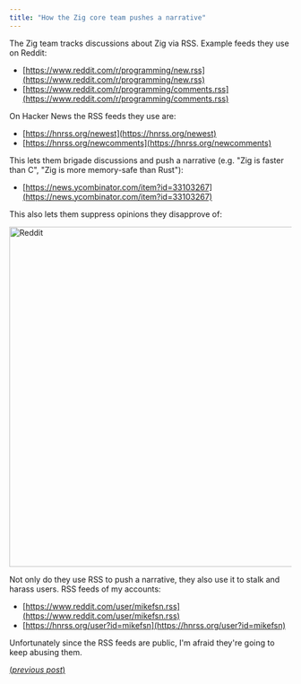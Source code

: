 ```yaml
---
title: "How the Zig core team pushes a narrative"
---
```


The Zig team tracks discussions about Zig via RSS. Example feeds they use on Reddit:

- [https://www.reddit.com/r/programming/new.rss](https://www.reddit.com/r/programming/new.rss)
- [https://www.reddit.com/r/programming/comments.rss](https://www.reddit.com/r/programming/comments.rss)

On Hacker News the RSS feeds they use are:

- [https://hnrss.org/newest](https://hnrss.org/newest)
- [https://hnrss.org/newcomments](https://hnrss.org/newcomments)

This lets them brigade discussions and push a narrative (e.g. "Zig is faster than C", "Zig is more memory-safe than Rust"):

- [https://news.ycombinator.com/item?id=33103267](https://news.ycombinator.com/item?id=33103267)

This also lets them suppress opinions they disapprove of:

<img width="607" alt="Reddit" src="https://user-images.githubusercontent.com/116085775/198052171-6420e28c-d7b1-483c-89d6-225c2f94c24e.png">

Not only do they use RSS to push a narrative, they also use it to stalk and harass users. RSS feeds of my accounts:

- [https://www.reddit.com/user/mikefsn.rss](https://www.reddit.com/user/mikefsn.rss)
- [https://hnrss.org/user?id=mikefsn](https://hnrss.org/user?id=mikefsn)

Unfortunately since the RSS feeds are public, I'm afraid they're going to keep abusing them.

[(_previous post_)](https://mikefsn.github.io/2022/10/18/goodbye-zig.html)

